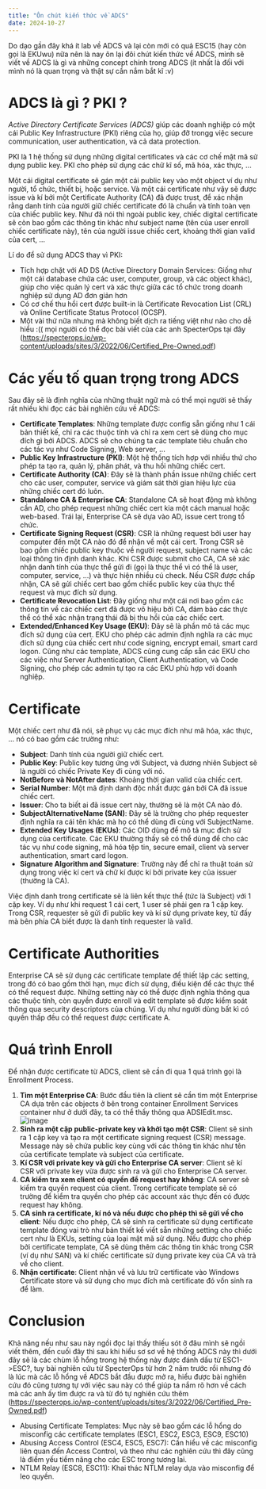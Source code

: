 ```yaml
---
title: "Ôn chút kiến thức về ADCS"
date: 2024-10-27
---
```

Do dạo gần đây khá ít lab về ADCS và lại còn mới có quả ESC15 (hay còn gọi là EKUwu) nữa nên là nay ôn lại đôi chút kiến thức về ADCS, mình sẽ viết về ADCS là gì và những concept chính trong ADCS (ít nhất là đối với mình nó là quan trọng và thật sự cần nắm bắt kĩ :v)

# ADCS là gì ? PKI ?

*Active Directory Certificate Services (ADCS)* giúp các doanh nghiệp có một cái Public Key Infrastructure (PKI) riêng của họ, giúp đỡ trongg việc secure communication, user authentication, và cả data protection.

PKI là 1 hệ thống sử dụng những digital certificates và các cơ chế mật mã sử dụng public key. PKI cho phép sử dụng các chữ kĩ số, mã hóa, xác thực, ...

Một cái digital certificate sẽ gán một cái public key vào một object ví dụ như người, tổ chức, thiết bị, hoặc service. Và một cái certificate như vậy sẽ được issue và kí bởi một Certificate Authority (CA) đã được trust, để xác nhận rằng danh tính của người giữ chiếc certificate đó là chuẩn và tính toàn vẹn của chiếc public key. Như đã nói thì ngoài public key, chiếc digital certificate sẽ còn bao gồm các thông tin khác như subject name (tên của user enroll chiếc certificate này), tên của người issue chiếc cert, khoảng thời gian valid của cert, ...

Lí do để sử dụng ADCS thay vì PKI:
- Tích hợp chặt với AD DS (Active Directory Domain Services: Giống như một cái database chứa các user, computer, group, và các object khác), giúp cho việc quản lý cert và xác thực giữa các tổ chức trong doanh nghiệp sử dụng AD đơn giản hơn
- Có cơ chế thu hồi cert được built-in là Certificate Revocation List (CRL) và Online Certificate Status Protocol (OCSP).
- Một vài thứ nữa nhưng mà không biết dịch ra tiếng việt như nào cho dễ hiểu :(( mọi người có thể đọc bài viết của các anh SpecterOps tại đây (https://specterops.io/wp-content/uploads/sites/3/2022/06/Certified_Pre-Owned.pdf)

# Các yếu tố quan trọng trong ADCS

Sau đây sẽ là định nghĩa của những thuật ngữ mà có thể mọi người sẽ thấy rất nhiều khi đọc các bài nghiên cứu về ADCS:
- **Certificate Templates**: Những template được config sẵn giống như 1 cái bản thiết kế, chỉ ra các thuộc tính và chỉ ra xem cert sẽ dùng cho mục đích gì bởi ADCS. ADCS sẽ cho chúng ta các template tiêu chuẩn cho các tác vụ như Code Signing, Web server, ...
- **Public Key Infrastructure (PKI)**: Một hệ thống tích hợp với nhiều thứ cho phép ta tạo ra, quản lý, phân phát, và thu hồi những chiếc cert.
- **Certificate Authority (CA)**: Đây sẽ là thành phần issue những chiếc cert cho các user, computer, service và giám sát thời gian hiệu lực của những chiếc cert đó luôn.
- **Standalone CA & Enterprise CA**: Standalone CA sẽ hoạt động mà không cần AD, cho phép request những chiếc cert kia một cách manual hoặc web-based. Trái lại, Enterprise CA sẽ dựa vào AD, issue cert trong tổ chức.
- **Certificate Signing Request (CSR)**: CSR là những request bởi user hay computer đến một CA nào đó để nhận về một cái cert. Trong CSR sẽ bao gồm chiếc public key thuộc về người request, subject name và các loại thông tin định danh khác. Khi CSR được submit cho CA, CA sẽ xác nhận danh tính của thực thể gửi đi (gọi là thực thể vì có thể là user, computer, service, ...) và thực hiện nhiều cú check. Nếu CSR được chấp nhận, CA sẽ gửi chiếc cert bao gồm chiếc public key của thực thể request và mục đích sử dụng.
- **Certificate Revocation List**: Đây giống như một cái nơi bao gồm các thông tin về các chiếc cert đã được vô hiệu bởi CA, đảm bảo các thực thể có thể xác nhận trạng thái đã bị thu hồi của các chiếc cert.
- **Extended/Enhanced Key Usage (EKU)**: Đây sẽ là phần mô tả các mục đích sử dụng của cert. EKU cho phép các admin định nghĩa ra các mục đích sử dụng của chiếc cert như code signing, encrypt email, smart card logon. Cũng như các template, ADCS cũng cung cấp sẵn các EKU cho các việc như Server Authentication, Client Authentication, và Code Signing, cho phép các admin tự tạo ra các EKU phù hợp với doanh nghiệp.

# Certificate

Một chiếc cert như đã nói, sẽ phục vụ các mục đích như mã hóa, xác thực, ... nó có bao gồm các trường như:
- **Subject**: Danh tính của người giữ chiếc cert.
- **Public Key**: Public key tương ứng với Subject, và đương nhiên Subject sẽ là người có chiếc Private Key đi cùng với nó.
- **NotBefore và NotAfter dates**: Khoảng thời gian valid của chiếc cert.
- **Serial Number**: Một mã định danh độc nhất được gán bởi CA đã issue chiếc cert.
- **Issuer**: Cho ta biết ai đã issue cert này, thường sẽ là một CA nào đó.
- **SubjectAlternativeName (SAN)**: Đây sẽ là trường cho phép requester định nghĩa ra cái tên khác mà họ có thể dùng đi cùng với SubjectName.
- **Extended Key Usages (EKUs)**: Các OID dùng để mô tả mục đích sử dụng của certificate. Các EKU thường thấy sẽ có thể dùng để cho các tác vụ như code signing, mã hóa tệp tin, secure email, client và server authentication, smart card logon.
- **Signature Algorithm and Signature**: Trường này để chỉ ra thuật toán sử dụng trong việc kí cert và chữ kí được kí bởi private key của issuer (thường là CA).

Việc định danh trong certificate sẽ là liên kết thực thể (tức là Subject) với 1 cặp key. Ví dụ như khi request 1 cái cert, 1 user sẽ phải gen ra 1 cặp key. Trong CSR, requester sẽ gửi đi public key và kí sử dụng private key, từ đấy mà bên phía CA biết được là danh tính requester là valid.

# Certificate Authorities

Enterprise CA sẽ sử dụng các certificate template để thiết lập các setting, trong đó có bao gồm thời hạn, mục đích sử dụng, điều kiện để các thực thể có thể request được. Những setting này có thể được định nghĩa thông qua các thuộc tính, còn quyền được enroll và edit template sẽ được kiểm soát thông qua security descriptors của chúng. Ví dụ như người dùng bất kì có quyền thấp đều có thể request được certificate A.

# Quá trình Enroll 

Để nhận được certificate từ ADCS, client sẽ cần đi qua 1 quá trình gọi là Enrollment Process.
1. **Tìm một Enterprise CA**: Bước đầu tiên là client sẽ cần tìm một Enterprise CA dựa trên các objects ở bên trong container Enrollment Services container như ở dưới đây, ta có thể thấy thông qua ADSIEdit.msc.
![image](https://github.com/user-attachments/assets/852044b8-e219-4b7c-8eec-1df503b09a87)
2. **Sinh ra một cặp public-private key và khởi tạo một CSR**: Client sẽ sinh ra 1 cặp key và tạo ra một certificate signing request (CSR) message. Message này sẽ chứa public key cùng với các thông tin khác như tên của certificate template và subject của certificate.
3. **Kí CSR với private key và gửi cho Enterprise CA server**: Client sẽ kí CSR với private key vừa được sinh ra và gửi cho Enterprise CA server.
4. **CA kiểm tra xem client có quyền để request hay không**: CA server sẽ kiểm tra quyền request của client. Trong certificate template sẽ có trường để kiểm tra quyền cho phép các account xác thực đến có được request hay không.
5. **CA sinh ra certificate, kí nó và nếu được cho phép thì sẽ gửi về cho client**: Nếu được cho phép, CA sẽ sinh ra certificate sử dụng certificate template đóng vai trò như bản thiết kế viết sẵn những setting cho chiếc cert như là EKUs, setting của loại mật mã sử dụng. Nếu được cho phép bởi certificate template, CA sẽ dùng thêm các thông tin khác trong CSR (ví dụ như SAN) và kí chiếc certificate sử dụng private key của CA và trả về cho client.
6. **Nhận certificate**: Client nhận về và lưu trữ certificate vào Windows Certificate store và sử dụng cho mục đích mà certificate đó vốn sinh ra để làm.

# Conclusion

Khả năng nếu như sau này ngồi đọc lại thấy thiếu sót ở đâu mình sẽ ngồi viết thêm, đến cuối đây thì sau khi hiểu sơ sơ về hệ thống ADCS này thì dưới đây sẽ là các chùm lỗ hổng trong hệ thống này được đánh dấu từ ESC1->ESC?, tuy bài nghiên cứu từ SpecterOps từ hơn 2 năm trước rồi nhưng đó là lúc mà các lỗ hổng về ADCS bắt đầu được mở ra, hiểu được bài nghiên cứu đó cũng tương tự với việc sau này có thể giúp ta nắm rõ hơn về cách mà các anh ấy tìm được ra và từ đó tự nghiên cứu thêm (https://specterops.io/wp-content/uploads/sites/3/2022/06/Certified_Pre-Owned.pdf)
- Abusing Certificate Templates: Mục này sẽ bao gồm các lỗ hổng do misconfig các certificate templates (ESC1, ESC2, ESC3, ESC9, ESC10)
- Abusing Access Control (ESC4, ESC5, ESC7): Cần hiểu về các misconfig liên quan đến Access Control, và theo như các nghiên cứu thì đây cũng là điểm yếu tiềm năng cho các ESC trong tương lai.
- NTLM Relay (ESC8, ESC11): Khai thác NTLM relay dựa vào misconfig để leo quyền.
